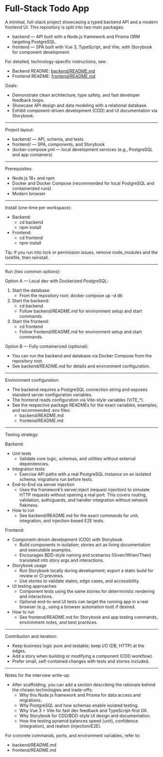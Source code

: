 # Full-Stack Todo App

A minimal, full-stack project showcasing a typed backend API and a modern frontend UI. 
This repository is split into two main packages:

- backend — API built with a Node.js framework and Prisma ORM targeting PostgreSQL.
- frontend — SPA built with Vue 3, TypeScript, and Vite, with Storybook for component development.

For detailed, technology-specific instructions, see:
- Backend README: [backend/README.md](./backend/README.md)
- Frontend README: [frontend/README.md](./frontend/README.md)

Goals:
- Demonstrate clean architecture, type safety, and fast developer feedback loops.
- Showcase API design and data modeling with a relational database.
- Exhibit component-driven development (CDD) and UI documentation via Storybook.

-------------------------------------------------------------------------------

Project layout:
- backend/ — API, schema, and tests
- frontend/ — SPA, components, and Storybook
- docker-compose.yml — local development services (e.g., PostgreSQL and app containers)

-------------------------------------------------------------------------------

Prerequisites:
- Node.js 18+ and npm
- Docker and Docker Compose (recommended for local PostgreSQL and containerized runs)
- Modern browser

-------------------------------------------------------------------------------

Install (one-time per workspace):
- Backend:
  - cd backend
  - npm install
- Frontend:
  - cd frontend
  - npm install

Tip: If you run into lock or permission issues, remove node_modules and the lockfile, then reinstall.

-------------------------------------------------------------------------------

Run (two common options):

Option A — Local dev with Dockerized PostgreSQL:
1) Start the database:
   - From the repository root: docker compose up -d db
2) Start the backend:
   - cd backend
   - Follow backend/README.md for environment setup and start commands.
3) Start the frontend:
   - cd frontend
   - Follow frontend/README.md for environment setup and start commands.

Option B — Fully containerized (optional):
- You can run the backend and database via Docker Compose from the repository root.
- See backend/README.md for details and environment configuration.

-------------------------------------------------------------------------------

Environment configuration:
- The backend requires a PostgreSQL connection string and exposes standard server configuration variables.
- The frontend reads configuration via Vite-style variables (VITE_*).
- See the respective package READMEs for the exact variables, examples, and recommended .env files:
  - backend/README.md
  - frontend/README.md

-------------------------------------------------------------------------------

Testing strategy:

Backend:
- Unit tests
  - Validate core logic, schemas, and utilities without external dependencies.
- Integration tests
  - Exercise API paths with a real PostgreSQL instance on an isolated schema; migrations run before tests.
- End-to-End via server injection
  - Uses the framework’s server.inject (request injection) to simulate HTTP requests without opening a real port. This covers routing, validation, auth/guards, and handler integration without network flakiness.
- How to run
  - See backend/README.md for the exact commands for unit, integration, and injection-based E2E tests.

Frontend:
- Component-driven development (CDD) with Storybook
  - Build components in isolation; stories act as living documentation and executable examples.
  - Encourages BDD-style naming and scenarios (Given/When/Then) translated into story args and interactions.
- Storybook usage
  - Run Storybook locally during development; export a static build for review or CI previews.
  - Use stories to validate states, edge cases, and accessibility.
- UI testing approaches
  - Component tests using the same stories for deterministic rendering and interactions.
  - Optional end-to-end UI tests can target the running app in a real browser (e.g., using a browser automation tool) if desired.
- How to run
  - See frontend/README.md for Storybook and app testing commands, environment notes, and best practices.

-------------------------------------------------------------------------------

Contribution and iteration:
- Keep business logic pure and testable; keep I/O (DB, HTTP) at the edges.
- Add a story when building or modifying a component (CDD workflow).
- Prefer small, self-contained changes with tests and stories included.

-------------------------------------------------------------------------------

Notes for the interview write-up:
- After scaffolding, you can add a section describing the rationale behind the chosen technologies and trade-offs:
  - Why this Node.js framework and Prisma for data access and migrations.
  - Why PostgreSQL and how schemas enable isolated testing.
  - Why Vue 3 + Vite for fast dev feedback and TypeScript-first DX.
  - Why Storybook for CDD/BDD-style UI design and documentation.
  - How the testing pyramid balances speed (unit), confidence (integration), and realism (injection/E2E).

For concrete commands, ports, and environment variables, refer to:
- backend/README.md
- frontend/README.md